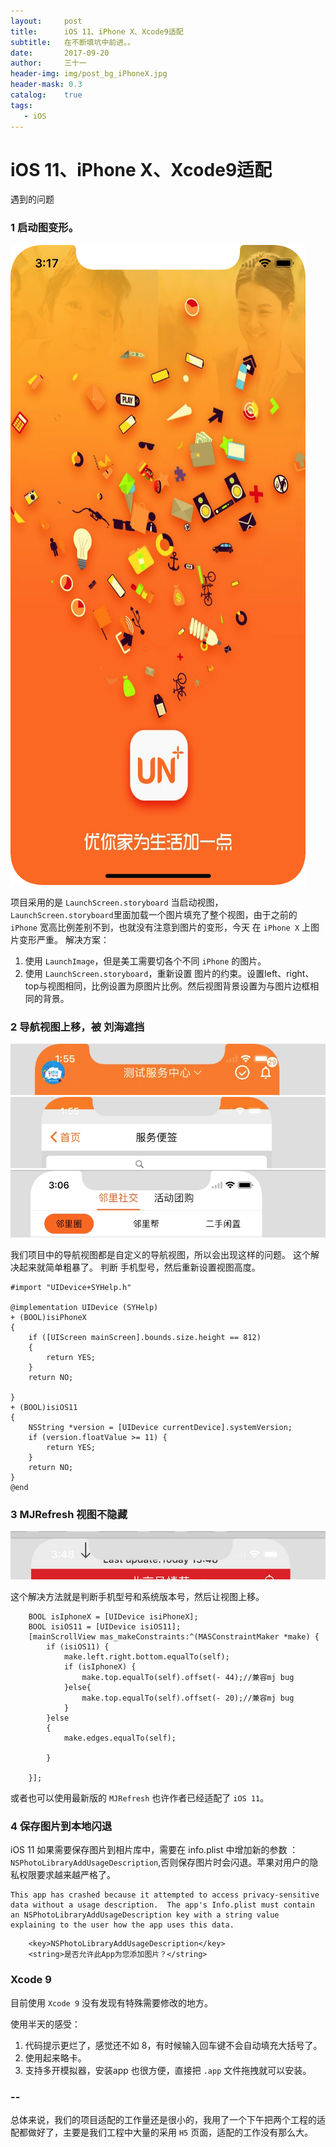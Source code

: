 ```yaml
---
layout:     post
title:      iOS 11、iPhone X、Xcode9适配
subtitle:   在不断填坑中前进。。
date:       2017-09-20
author:     三十一
header-img: img/post_bg_iPhoneX.jpg
header-mask: 0.3
catalog:    true
tags:
   - iOS
---
```


# iOS 11、iPhone X、Xcode9适配

遇到的问题

### 1 启动图变形。
![启动图变形](/media/15059019605960/%E5%90%AF%E5%8A%A8%E5%9B%BE%E5%8F%98%E5%BD%A2.png)


项目采用的是 `LaunchScreen.storyboard` 当启动视图，`LaunchScreen.storyboard`里面加载一个图片填充了整个视图，由于之前的 `iPhone` 宽高比例差别不到，也就没有注意到图片的变形，今天 在 `iPhone X` 上图片变形严重。
解决方案：

1. 使用 `LaunchImage`，但是美工需要切各个不同 `iPhone` 的图片。
2. 使用 `LaunchScreen.storyboard`，重新设置 图片的约束。设置left、right、top与视图相同，比例设置为原图片比例。然后视图背景设置为与图片边框相同的背景。


### 2 导航视图上移，被 刘海遮挡

![](/media/15059019605960/15059020743807.jpg)
![](/media/15059019605960/15059020905209.jpg)
![](/media/15059019605960/15059021153942.jpg)


我们项目中的导航视图都是自定义的导航视图，所以会出现这样的问题。
这个解决起来就简单粗暴了。
判断 手机型号，然后重新设置视图高度。

```objective_c
#import "UIDevice+SYHelp.h"

@implementation UIDevice (SYHelp)
+ (BOOL)isiPhoneX
{
    if ([UIScreen mainScreen].bounds.size.height == 812)
    {
        return YES;
    }
    return NO;

}
+ (BOOL)isiOS11
{
    NSString *version = [UIDevice currentDevice].systemVersion;
    if (version.floatValue >= 11) {
        return YES;
    }
    return NO;
}
@end
```
### 3 MJRefresh 视图不隐藏
![](/media/15059019605960/15059023075980.jpg)

这个解决方法就是判断手机型号和系统版本号，然后让视图上移。

```objective_c
    BOOL isIphoneX = [UIDevice isiPhoneX];
    BOOL isiOS11 = [UIDevice isiOS11];
    [mainScrollView mas_makeConstraints:^(MASConstraintMaker *make) {
        if (isiOS11) {
            make.left.right.bottom.equalTo(self);
            if (isIphoneX) {
                make.top.equalTo(self).offset(- 44);//兼容mj bug
            }else{
                make.top.equalTo(self).offset(- 20);//兼容mj bug
            }
        }else
        {
            make.edges.equalTo(self);

        }
  
    }];
```
或者也可以使用最新版的 `MJRefresh` 也许作者已经适配了 `iOS 11`。

### 4 保存图片到本地闪退

iOS 11 如果需要保存图片到相片库中，需要在 info.plist 中增加新的参数 ：`NSPhotoLibraryAddUsageDescription`,否则保存图片时会闪退。苹果对用户的隐私权限要求越来越严格了。

```
This app has crashed because it attempted to access privacy-sensitive data without a usage description.  The app's Info.plist must contain an NSPhotoLibraryAddUsageDescription key with a string value explaining to the user how the app uses this data.
```


```
    <key>NSPhotoLibraryAddUsageDescription</key>
    <string>是否允许此App为您添加图片？</string>
```
### Xcode 9

目前使用 `Xcode 9` 没有发现有特殊需要修改的地方。

使用半天的感受：

1. 代码提示更烂了，感觉还不如 8，有时候输入回车键不会自动填充大括号了。
2. 使用起来略卡。
3. 支持多开模拟器，安装app 也很方便，直接把 `.app` 文件拖拽就可以安装。


### --
总体来说，我们的项目适配的工作量还是很小的，我用了一个下午把两个工程的适配都做好了，主要是我们工程中大量的采用 `H5` 页面，适配的工作没有那么大。

